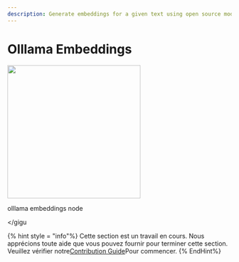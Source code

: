 ```yaml
---
description: Generate embeddings for a given text using open source model on Ollama.
---
```


# Olllama Embeddings

<gigne> <img src = "../../../. GitBook / Assets / Image (11) (1) (1) (1) (1) (1) (1) .png" alt = "" width = "299"> <gigcaption> <p> olllama embeddings node </p> </igcaption> </gigu

{% hint style = "info"%}
Cette section est un travail en cours. Nous apprécions toute aide que vous pouvez fournir pour terminer cette section. Veuillez vérifier notre[Contribution Guide](broken-reference)Pour commencer.
{% EndHint%}
